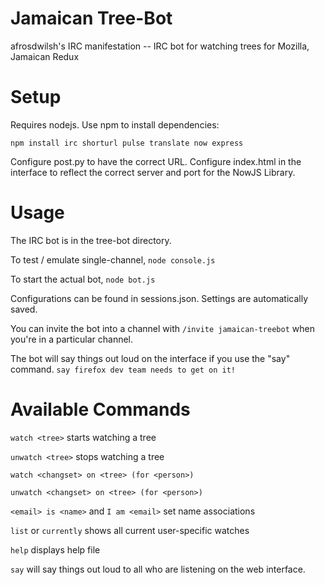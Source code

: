 Jamaican Tree-Bot
==========
afrosdwilsh's IRC manifestation -- IRC bot for watching trees for Mozilla, Jamaican Redux

Setup
==========
Requires nodejs. Use npm to install dependencies:
```
npm install irc shorturl pulse translate now express
```

Configure post.py to have the correct URL.
Configure index.html in the interface to reflect the correct server and port for the NowJS Library.

Usage
==========
The IRC bot is in the tree-bot directory.

To test / emulate single-channel,
```node console.js```

To start the actual bot,
```node bot.js```

Configurations can be found in sessions.json. Settings are automatically saved.

You can invite the bot into a channel with
```/invite jamaican-treebot```
when you're in a particular channel.

The bot will say things out loud on the interface if you use the "say" command.
```say firefox dev team needs to get on it!```


Available Commands
==========
```watch <tree>``` starts watching a tree

```unwatch <tree>``` stops watching a tree

```watch <changset> on <tree> (for <person>)```

```unwatch <changset> on <tree> (for <person>)```

```<email> is <name>``` and ```I am <email>``` set name associations

```list``` or ```currently``` shows all current user-specific watches

```help``` displays help file

```say``` will say things out loud to all who are listening on the web interface.

